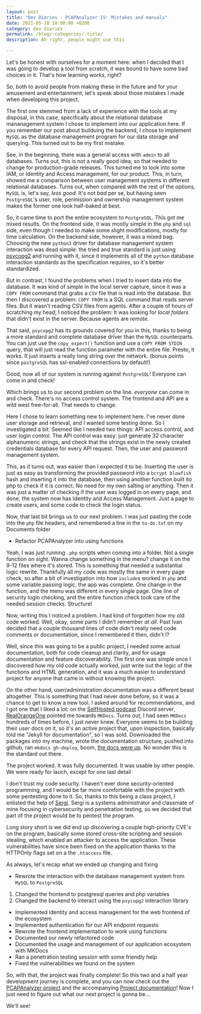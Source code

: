 ```yaml
---
layout: post
title: "Dev Diaries - PCAPAnalyzer IV: Mistakes and manuals"
date: 2021-05-18 10:00:00 +0200
category: dev diaries
permalink: /blog/:categories/:title/
description: Ah right, people might use this

---
```


Let's be honest with ourselves for a moment here: when I decided that I was going to develop a tool from scratch, it was bound to have some bad choices in it. That's how learning works, right?

So, both to avoid people from making these in the future and for your amusement and entertainment, let's speak about those mistakes I made when developing this project.

The first one stemmed from a lack of experience with the tools at my disposal, in this case, specifically about the relational database mananagement system I chose to implement into our application here. If you remember our post about builduing the backend, I chose to implement `MySQL` as the database management program for our data storage and querying. This turned out to be my first mistake.

See, in the beginning, there was a general access with `admin` to all databases. Turns out, this is not a really good idea, so that needed to change for production-grade releases. This turned me to look into some IAM, or Identity and Access management, for our product. This, in turn, showed me a comparison between user management systems in different relational databases. Turns out, when compared with the rest of the options, `MySQL` is, let's say, *less good*. It's not *bad* per se, but having seen `PostgreSQL`'s user, role, permission and ownership management system makes the former one look half-baked at best.

So, it came time to port the entire ecosystem to `PostgreSQL`. This got me mixed results. On the frontend side, it was mostly simple in the `php` and `sql` side, even though I needed to make some slight modifications, mostly for time calculation. On the backend side, however, it was a mixed bag. Choosing the new `python3` driver for database management system interaction was dead simple: the tried and true standard is just using [psycopg2](https://www.psycopg.org/) and running with it, since it implements all of the `python` database interaction standards as the specification requires, so it's better standardized.

But in contrast, I found the problems when I tried to insert data into the database. It was kind of simple in the local server capture, since it was a `COPY FROM` command that grabs a `CSV` file that is read into the database. But then I discovered a problem: `COPY FROM` is a SQL command that reads server files. But it wasn't reading CSV files from agents. After a couple of hours of scratching my head, I noticed the problem: It was looking for *local folders* that didn't exist in the server. Because agents are *remote*.

That said, `psycopg2` has its grounds covered for you in this, thanks to being a more standard and complete database driver than the `MySQL` counterparts. You can just use the `copy_expert()` function and use a `COPY FROM STDIN` query, that will just read the function parameter with the entire file. Presto, it works. It just inserts a really long string over the network. (bonus points since `postgreSQL` has ssl-enabled connections by default!)

Good, now all of our system is running against `PostgreSQL`! Everyone can come in and check!

Which brings us to our second problem on the line. *everyone* can come in and check. There's no access control system. The frontend and API are a wild west free-for-all. That needs to change.

Here I chose to learn something new to implement here. I've never done user storage and retrieval, and I wanted some testing done. So I investigated a bit. Seemed like I needed two things: API access control, and user login control. The API control was easy: just generate 32 character alphanumeric strings, and check that the strings exist in the newly created credentials database for every API request. Then, the user and password management system. 

This, as it turns out, was easier than I expected it to be. Inserting the user is just as easy as transforming the provided password into a `bcrypt blowfish` hash and inserting it into the database, then using another function built ito php to check if it is correct. No need for my own salting or anything. Then it was just a matter of checking if the user was logged in on every page, and done, the system now has Identity and Access Management. Just a page to create users, and some code to check the login status.

Now, that last bit brings us to our next problem. I was just pasting the code into the `php` file headers, and remembered a line in the `to-do.txt` on my Documents folder

- Refactor PCAPAnalyzer into using functions

Yeah, I was just running `.php` scripts when coming into a folder. Not a single function on sight. Wanna change something in the menu? change it on the 9-12 files where it's stored. This is something that needed a substantial logic rewrite. Thankfully all my code was mostly the same in every page check, so after a bit of investigation into how `include`s worked in `php` and some variable passing logic, the app was complete. One change in the function, and the menu was different in every single page. One line of security login checking, and the entire function check took care of the needed session checks. Structure!

Now, writing this I noticed a problem. I had kind of forgotten how my old code worked. Well, okay, some parts I didn't remember *at all*. Past Ivan decided that a couple thousand lines of code didn't really need code comments or documentation, since I remembered it then, didn't I?

Well, since this was going to be a public project, I needed some actual documentation, both for code cleanup and clarity, and for usage documentation and feature discoverability. The first one was simple once I discovered how my old code actually worked, just write out the logic of the functions and HTML generation, and it was a much easier to understand project for anyone that came in without knowing the project.

On the other hand, user/administration documentation was a different beast altogether. This is something that I had never done before, so it was a chance to get to know a new tool. I asked around for recommendations, and I got one that I liked a lot: on the [SelfHosted podcast](https://selfhosted.show/) Discord server, [RealOrangeOne](https://github.com/realorangeone) pointed me towards `MKDocs`. Turns out, I had seen `MKDocs` hundreds of times before, I just never knew. Everyone seems to be building their user docs on it, so it's an active project that, upon inspection, basically told me "Jekyll for documentation", so I was sold. Downloaded the packages into my machine, wrote the documentation structure, pushed into github, ran `mkdocs gh-deploy`, boom, [the docs were up](https://ivanol55.github.io/pcapanalyzer-docs/). No wonder this is the standard out there.

The project worked. It was fully documented. It was usable by other people. We were ready for lauch, except for one last detail

I don't trust my code security. I haven't ever done security-oriented programming, and I would be far more comfortable with the project with some pentesting done to it. So, thanks to this being a class project, I enlisted the help of [Sergi](https://github.com/hondas04). Sergi is a systems administrator and classmate of mine focusing in cybersecurity and penetration testing, so we decided that part of the project would be to pentest the program.

Long story short is we did end up discovering a couple high-priority CVE's on the program, basically some stored cross-site scripting and session stealing, which enabled an attacker to access the application. These vulnerabilities have since been fixed on the application thanks to the HTTPOnly flags set on a the `.htaccess` file.

As always, let's recap what we ended up changing and fixing

- Rewrote the interaction with the database management system from `MySQL` to `PostgreSQL`
1. Changed the frontend to postgresql queries and php variables
2. Changed the backend to interact using the `psycopg2` interaction library
- Implemented identity and access management for the web frontend of the ecosystem
- Implemented authentication for our API endpoint requests
- Rewrote the frontend implementation to work using functions
- Documented our newly refactored code
- Documented the usage and management of our application ecosystem with MKDocs
- Ran a penetration testing session with some friendly help
- Fixed the vulnerabilities we found on the system

So, with that, the project was finally complete! So this two and a half year development journey is complete, and you can now check out the [PCAPAnalyzer project](https://ivanol55.github.io/pcapanayzer/) and the accompanying [Project documentation](https://ivanol55.github.io/pcapanalyzer-docs/)! Now I just need to figure out what our next project is gonna be...

We'll see!

